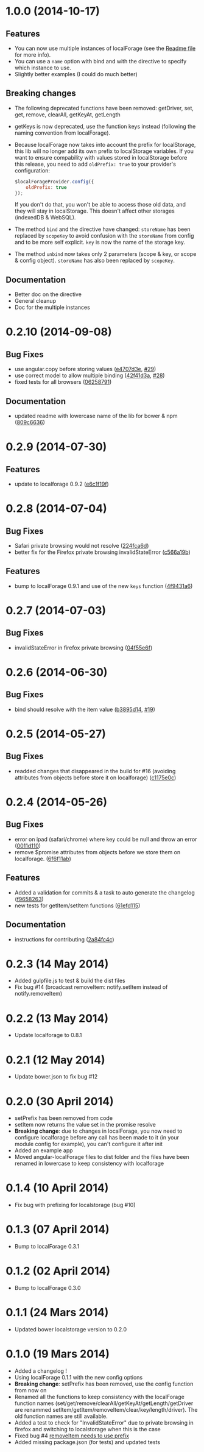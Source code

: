<a name="1.0.0"></a>
# 1.0.0 (2014-10-17)

## Features
- You can now use multiple instances of localForage (see the [Readme file](https://github.com/ocombe/angular-localForage/blob/master/README.md) for more info).
- You can use a `name` option with bind and with the directive to specify which instance to use.
- Slightly better examples (I could do much better)

## Breaking changes
- The following deprecated functions have been removed: getDriver, set, get, remove, clearAll, getKeyAt, getLength
- getKeys is now deprecated, use the function keys instead (following the naming convention from localForage).
- Because localForage now takes into account the prefix for localStorage, this lib will no longer add its own prefix to localStorage variables.
  If you want to ensure compability with values stored in localStorage before this release, you need to add `oldPrefix: true` to your provider's configuration:
  ```js
  $localForageProvider.config({
      oldPrefix: true
  });
  ```
  
  If you don't do that, you won't be able to access those old data, and they will stay in localStorage.
  This doesn't affect other storages (indexedDB & WebSQL).
- The method `bind` and the directive have changed: `storeName` has been replaced by `scopeKey` to avoid confusion with the `storeName` from config and to be more self explicit. `key` is now the name of the storage key.
- The method `unbind` now takes only 2 parameters (scope & key, or scope & config object). `storeName` has also been replaced by `scopeKey`.

## Documentation
- Better doc on the directive
- General cleanup
- Doc for the multiple instances


<a name="0.2.10"></a>
# 0.2.10 (2014-09-08)


## Bug Fixes

- use angular.copy before storing values
 ([e4707d3e](https://github.com/ocombe/angular-localForage/commit/e4707d3e3d136f399c6408e48f6262a23e872d66),
 [#29](https://github.com/ocombe/angular-localForage/issues/29))
- use correct model to allow multiple binding
 ([42f41d3a](https://github.com/ocombe/angular-localForage/commit/42f41d3a06404f085b2075ff25f2346b43343c39),
 [#28](https://github.com/ocombe/angular-localForage/issues/28))
- fixed tests for all browsers
 ([06258791](https://github.com/ocombe/angular-localForage/commit/06258791b43d8f581f80adcf6e021f3de7153992))


## Documentation

- updated readme with lowercase name of the lib for bower & npm
 ([809c6636](https://github.com/ocombe/angular-localForage/commit/809c663600c87daba6b7890a22135bd5c2fb91dd))


<a name="0.2.9"></a>
# 0.2.9 (2014-07-30)


## Features

- update to localforage 0.9.2
 ([e6c1f19f](https://github.com/ocombe/angular-localForage/commit/e6c1f19fe1b709e990525c5a1d6378378299c205))


<a name="0.2.8"></a>
# 0.2.8 (2014-07-04)


## Bug Fixes

- Safari private browsing would not resolve
 ([224fca6d](https://github.com/ocombe/angular-localForage/commit/224fca6d99967bce37b0cc05f8737f545ca33d1b))
- better fix for the Firefox private browsing invalidStateError
 ([c566a19b](https://github.com/ocombe/angular-localForage/commit/c566a19ba4223834869902df9ea3ea0f980f3965))


## Features

- bump to localForage 0.9.1 and use of the new `keys` function
 ([4f9431a6](https://github.com/ocombe/angular-localForage/commit/4f9431a6af62f1328ea5aa05cb0f7acafe8a4254))


<a name="0.2.7"></a>
# 0.2.7 (2014-07-03)


## Bug Fixes

- invalidStateError in firefox private browsing
 ([04f55e6f](https://github.com/ocombe/angular-localForage/commit/04f55e6f71e543a7ae123a77f42cb396c2ba7d29))


<a name="0.2.6"></a>
# 0.2.6 (2014-06-30)


## Bug Fixes

- bind should resolve with the item value
 ([b3895d14](https://github.com/ocombe/angular-localForage/commit/b3895d146b98a0b82409a9bd859beae343ca6831),
 [#19](https://github.com/ocombe/angular-localForage/issues/19))


<a name="0.2.5"></a>
# 0.2.5 (2014-05-27)


## Bug Fixes

- readded changes that disappeared in the build for  #16 (avoiding attributes from objects before store it on localforage)
 ([c1175e0c](https://github.com/ocombe/angular-localForage/commit/c1175e0c7a5fc77dbf3a38a0fe5eec1f2f17b45e))


<a name="0.2.4"></a>
# 0.2.4 (2014-05-26)


## Bug Fixes

- error on ipad (safari/chrome) where key could be null and throw an error
 ([0011d110](https://github.com/ocombe/angular-localForage/commit/0011d1100331f691a7ddd3b694895e3f7c188bbc))
- remove $promise attributes from objects before we store them on localforage.
 ([6f6f11ab](https://github.com/ocombe/angular-localForage/commit/6f6f11ab224d894c1a4e477b2d87131612a5f074))


## Features

- Added a validation for commits & a task to auto generate the changelog
 ([f9658263](https://github.com/ocombe/angular-localForage/commit/f96582636824bd583f68e7b3a2d9ea645d83e6e3))
- new tests for getItem/setItem functions
 ([61efd115](https://github.com/ocombe/angular-localForage/commit/61efd1153fa7c8f0d37ab493f29480ce5317ece4))


## Documentation

- instructions for contributing
 ([2a84fc4c](https://github.com/ocombe/angular-localForage/commit/2a84fc4cbdb15a2ae6e1c47dfd229b0ea7f29a48))


# 0.2.3 (14 May 2014)
* Added gulpfile.js to test & build the dist files
* Fix bug #14 (broadcast removeItem: notify.setItem instead of notify.removeItem)

# 0.2.2 (13 May 2014)
* Update localforage to 0.8.1

# 0.2.1 (12 May 2014)
* Update bower.json to fix bug #12

# 0.2.0 (30 April 2014)
* setPrefix has been removed from code
* setItem now returns the value set in the promise resolve
* **Breaking change**: due to changes in localForage, you now need to configure localforage before any call has been made to it (in your module config for example), you can't configure it after init
* Added an example app
* Moved angular-localForage files to dist folder and the files have been renamed in lowercase to keep consistency with localforage

# 0.1.4 (10 April 2014)
* Fix bug with prefixing for localstorage (bug #10)

# 0.1.3 (07 April 2014)
* Bump to localForage 0.3.1

# 0.1.2 (02 April 2014)
* Bump to localForage 0.3.0

# 0.1.1 (24 Mars 2014)
* Updated bower localstorage version to 0.2.0

# 0.1.0 (19 Mars 2014)
* Added a changelog !
* Using localForage 0.1.1 with the new config options
* **Breaking change**: setPrefix has been removed, use the config function from now on
* Renamed all the functions to keep consistency with the localForage function names (set/get/remove/clearAll/getKeyAt/getLength/getDriver are renammed setItem/getItem/removeItem/clear/key/length/driver). The old function names are still available.
* Added a test to check for "InvalidStateError" due to private browsing in firefox and switching to localstorage when this is the case
* Fixed bug #4 [removeItem needs to use prefix](https://github.com/ocombe/angular-localForage/issues/4)
* Added missing package.json (for tests) and updated tests